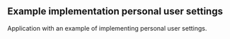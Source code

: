 ## Example implementation personal user settings

Application with an example of implementing personal user settings.
